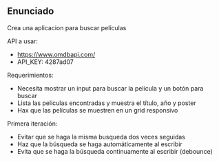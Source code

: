 ## Enunciado

Crea una aplicacion para buscar películas

API a usar:

- https://www.omdbapi.com/
- API_KEY: 4287ad07

Requerimientos:

- Necesita mostrar un input para buscar la película y un botón para buscar
- Lista las peliculas encontradas y muestra el título, año y poster
- Hax que las películas se muestren en un grid responsivo

Primera iteración:

- Evitar que se haga la misma busqueda dos veces seguidas
- Haz que la búsqueda se haga automáticamente al escribir
- Evita que se haga la búsqueda continuamente al escribir (debounce)
